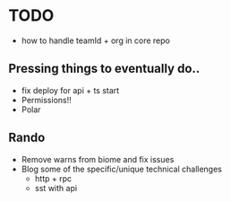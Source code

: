 # TODO

- how to handle teamId + org in core repo

## Pressing things to eventually do..

- fix deploy for api + ts start
- Permissions!!
- Polar

## Rando

- Remove warns from biome and fix issues
- Blog some of the specific/unique technical challenges
  - http + rpc
  - sst with api
